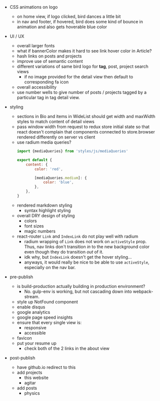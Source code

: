 - CSS animations on logo
    - on home view, if logo clicked, bird dances a little bit
    - in nav and footer, if hovered, bird does some kind of bounce in animation and also gets hoverable blue color

- UI / UX
    - overall larger fonts
    - what if bannerColor makes it hard to see link hover color in Article?
    - hash links on posts and projects
    - improve use of semantic content
    - different variations of same bird logo for **tag**, post, project search views
        - if no image provided for the detail view then default to corresponding fa icon
    - overall accessibility
    - use number wells to give number of posts / projects tagged by a particular tag in tag detail view.

- styling
    - sections in Bio and items in WideList should get width and maxWidth styles to match content of detail views
    - pass window width from request to redux store initial state so that react doesn't complain that components connected to store.browser rendered differently on server vs client
    - use radium media queries?
        ```js
        import {mediaQueries} from 'styles/js/mediaQueries'

        export default {
            content: {
                color: 'red',

                [mediaQueries.medium]: {
                    color: 'blue',
                },
            },
        }
        ```
    - rendered markdown styling
        - syntax highlight styling
    - overall DRY design of styling
        - colors
        - font sizes
        - magic numbers
    - react-router `Link` and `IndexLink` do not play well with radium
        - radium wrapping of `Link` does not work on `activeStyle` prop.  Thus, nav links don't transition *in* to the new background color even though they do transition *out* of it.
        - idk why, but `IndexLink` doesn't get the hover styling...
        - anyways, it would really be nice to be able to use `activeStyle`, especially on the nav bar.

- pre-publish
    - is build-production actually building in production environment?
        - No. gulp-env is working, but not cascading down into webpack-stream.
    - style up NotFound component
    - enable disqus
    - google analytics
    - google page speed insights
    - ensure that every single view is:
        - responsive
        - accessible
    - favicon
    - put your resume up
        - check both of the 2 links in the about view

- post-publish
    - have github.io redirect to this
    - add projects
        - this website
        - agitar
    - add posts
        - physics
